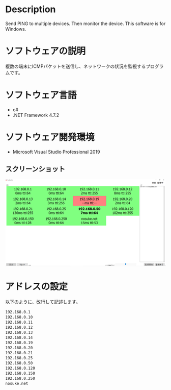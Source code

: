 # Description
Send PING to multiple devices. Then monitor the device. This software is for Windows.

# ソフトウェアの説明
複数の端末にICMPパケットを送信し、ネットワークの状況を監視するプログラムです。

# ソフトウェア言語
- c#
- .NET Framework 4.7.2

# ソフトウェア開発環境
- Microsoft Visual Studio Professional 2019

## スクリーンショット
![メイン画面](main.png "setting")

# アドレスの設定
以下のように、改行して記述します。
```
192.168.0.1
192.168.0.10
192.168.0.11
192.168.0.12
192.168.0.13
192.168.0.14
192.168.0.19
192.168.0.20
192.168.0.21
192.168.0.25
192.168.0.50
192.168.0.120
192.168.0.150
192.168.0.250
nosuke.net
```